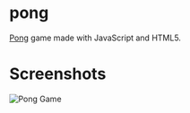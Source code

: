 # pong
[Pong](https://santanafelipe98.github.io/pong/) game made with JavaScript and HTML5.

# Screenshots

![Pong Game](https://i.imgur.com/Dx2tXnC.png)
